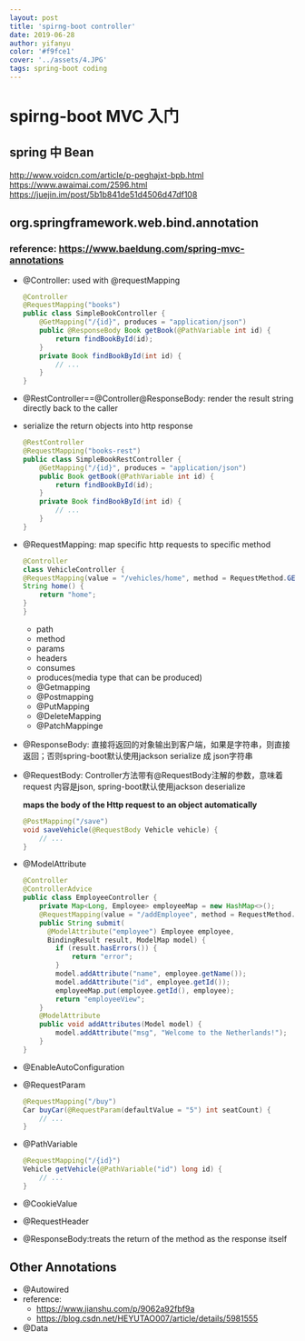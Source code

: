 ```yaml
---
layout: post
title: 'spirng-boot controller'
date: 2019-06-28
author: yifanyu
color: '#f9fce1'
cover: '../assets/4.JPG'
tags: spring-boot coding
---
```

# spirng-boot MVC 入门
## spring 中 Bean

http://www.voidcn.com/article/p-peghajxt-bpb.html
https://www.awaimai.com/2596.html
https://juejin.im/post/5b1b841de51d4506d47df108

## org.springframework.web.bind.annotation

### reference: https://www.baeldung.com/spring-mvc-annotations
- @Controller: used with @requestMapping

  ```java
  @Controller
  @RequestMapping("books")
  public class SimpleBookController {
      @GetMapping("/{id}", produces = "application/json")
      public @ResponseBody Book getBook(@PathVariable int id) {
          return findBookById(id);
      }
      private Book findBookById(int id) {
          // ...
      }
  }
  ```
- @RestController==@Controller@ResponseBody: render the result string directly back to the caller
- serialize the return objects into http response

  ```java
  @RestController
  @RequestMapping("books-rest")
  public class SimpleBookRestController {    
      @GetMapping("/{id}", produces = "application/json")
      public Book getBook(@PathVariable int id) {
          return findBookById(id);
      }
      private Book findBookById(int id) {
          // ...
      }
  }
  ```

- @RequestMapping: map specific http requests to specific method
  ```java
  @Controller
  class VehicleController {
  @RequestMapping(value = "/vehicles/home", method = RequestMethod.GET)
  String home() {
      return "home";
  }
  }
  ```
    - path
    - method
    - params
    - headers
    - consumes
    - produces(media type that can be produced)
	- @Getmapping
	- @Postmapping
	- @PutMapping
	- @DeleteMapping
	- @PatchMappinge
- @ResponseBody: 直接将返回的对象输出到客户端，如果是字符串，则直接返回；否则spring-boot默认使用jackson serialize 成 json字符串
- @RequestBody: Controller方法带有@RequestBody注解的参数，意味着request 内容是json, spring-boot默认使用jackson deserialize

    __maps the body of the Http request to an object automatically__
    ```java
    @PostMapping("/save")
    void saveVehicle(@RequestBody Vehicle vehicle) {
        // ...
    }
    ```




- @ModelAttribute
  ```java
  @Controller
  @ControllerAdvice
  public class EmployeeController {
      private Map<Long, Employee> employeeMap = new HashMap<>();
      @RequestMapping(value = "/addEmployee", method = RequestMethod.POST)
      public String submit(
        @ModelAttribute("employee") Employee employee,
        BindingResult result, ModelMap model) {
          if (result.hasErrors()) {
              return "error";
          }
          model.addAttribute("name", employee.getName());
          model.addAttribute("id", employee.getId());
          employeeMap.put(employee.getId(), employee);
          return "employeeView";
      }
      @ModelAttribute
      public void addAttributes(Model model) {
          model.addAttribute("msg", "Welcome to the Netherlands!");
      }
  }
  ```
- @EnableAutoConfiguration
- @RequestParam
  ```java
  @RequestMapping("/buy")
  Car buyCar(@RequestParam(defaultValue = "5") int seatCount) {
      // ...
  }
  ```
- @PathVariable
  ```java
  @RequestMapping("/{id}")
  Vehicle getVehicle(@PathVariable("id") long id) {
      // ...
  }
  ```
- @CookieValue
- @RequestHeader
- @ResponseBody:treats the return of the method as the response itself

## Other Annotations
- @Autowired
- reference:
    - https://www.jianshu.com/p/9062a92fbf9a
    - https://blog.csdn.net/HEYUTAO007/article/details/5981555
- @Data 
